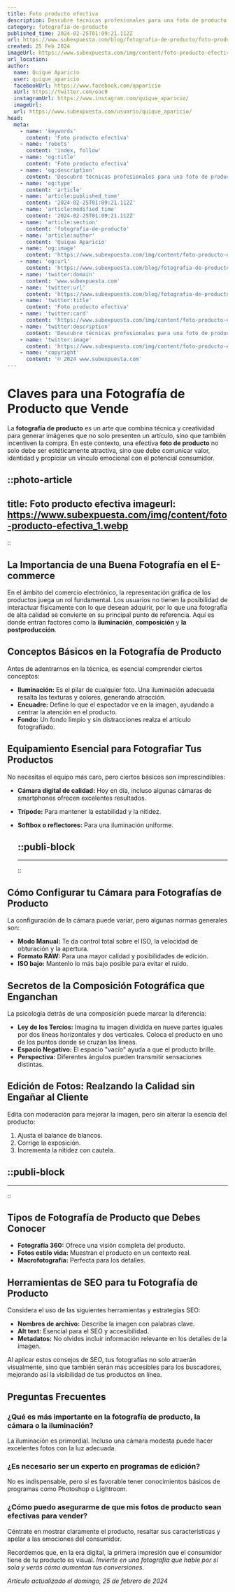 ```yaml
---
title: Foto producto efectiva
description: Descubre técnicas profesionales para una foto de producto que destaque y venda más. Captura la atención de tus clientes con calidad y estilo.
category: fotografia-de-producto
published_time: 2024-02-25T01:09:21.112Z
url: https://www.subexpuesta.com/blog/fotografia-de-producto/foto-producto-efectiva
created: 25 Feb 2024
imageUrl: https://www.subexpuesta.com/img/content/foto-producto-efectiva_1.webp
url_location:
author:
  name: Quique Aparicio
  user: quique_aparicio
  facebookUrl: https://www.facebook.com/qaparicio
  xUrl: https://twitter.com/eac9
  instagramUrl: https://www.instagram.com/quique_aparicio/
  imageUrl: 
  url: https://www.subexpuesta.com/usuario/quique_aparicio/
head:
  meta:
    - name: 'keywords'
      content: 'Foto producto efectiva'
    - name: 'robots'
      content: 'index, follow'
    - name: 'og:title'
      content: 'Foto producto efectiva'
    - name: 'og:description'
      content: 'Descubre técnicas profesionales para una foto de producto que destaque y venda más. Captura la atención de tus clientes con calidad y estilo.'
    - name: 'og:type'
      content: 'article'
    - name: 'article:published_time'
      content: '2024-02-25T01:09:21.112Z'
    - name: 'article:modified_time'
      content: '2024-02-25T01:09:21.112Z'
    - name: 'article:section'
      content: 'fotografia-de-producto'
    - name: 'article:author'
      content: 'Quique Aparicio'
    - name: 'og:image'
      content: 'https://www.subexpuesta.com/img/content/foto-producto-efectiva_1.webp'
    - name: 'og:url'
      content: 'https://www.subexpuesta.com/blog/fotografia-de-producto/foto-producto-efectiva'
    - name: 'twitter:domain'
      content: 'www.subexpuesta.com'
    - name: 'twitter:url'
      content: 'https://www.subexpuesta.com/blog/fotografia-de-producto/foto-producto-efectiva'
    - name: 'twitter:title'
      content: 'Foto producto efectiva'
    - name: 'twitter:card'
      content: 'https://www.subexpuesta.com/img/content/foto-producto-efectiva_1.webp'
    - name: 'twitter:description'
      content: 'Descubre técnicas profesionales para una foto de producto que destaque y venda más. Captura la atención de tus clientes con calidad y estilo.'
    - name: 'twitter:image'
      content: 'https://www.subexpuesta.com/img/content/foto-producto-efectiva_1.webp'
    - name: 'copyright'
      content: '© 2024 www.subexpuesta.com'
---
```

# Claves para una Fotografía de Producto que Vende

La **fotografía de producto** es un arte que combina técnica y creatividad para generar imágenes que no solo presenten un artículo, sino que también incentiven la compra. En este contexto, una efectiva **foto de producto** no solo debe ser estéticamente atractiva, sino que debe comunicar valor, identidad y propiciar un vínculo emocional con el potencial consumidor.


::photo-article
---
title: Foto producto efectiva
imageurl: https://www.subexpuesta.com/img/content/foto-producto-efectiva_1.webp
---
::


## La Importancia de una Buena Fotografía en el E-commerce

En el ámbito del comercio electrónico, la representación gráfica de los productos juega un rol fundamental. Los usuarios no tienen la posibilidad de interactuar físicamente con lo que desean adquirir, por lo que una fotografía de alta calidad se convierte en su principal punto de referencia. Aquí es donde entran factores como la **iluminación**, **composición** y **la postproducción**.

## Conceptos Básicos en la Fotografía de Producto

Antes de adentrarnos en la técnica, es esencial comprender ciertos conceptos:

- **Iluminación:** Es el pilar de cualquier foto. Una iluminación adecuada resalta las texturas y colores, generando atracción.
- **Encuadre:** Define lo que el espectador ve en la imagen, ayudando a centrar la atención en el producto.
- **Fondo:** Un fondo limpio y sin distracciones realza el artículo fotografiado.

## Equipamiento Esencial para Fotografiar Tus Productos

No necesitas el equipo más caro, pero ciertos básicos son imprescindibles:

- **Cámara digital de calidad:** Hoy en día, incluso algunas cámaras de smartphones ofrecen excelentes resultados.
- **Trípode:** Para mantener la estabilidad y la nitidez.
- **Softbox o reflectores:** Para una iluminación uniforme.


  ::publi-block
  ---
  ---
  ::
  
  
## Cómo Configurar tu Cámara para Fotografías de Producto

La configuración de la cámara puede variar, pero algunas normas generales son:

- **Modo Manual:** Te da control total sobre el ISO, la velocidad de obturación y la apertura.
- **Formato RAW:** Para una mayor calidad y posibilidades de edición.
- **ISO bajo:** Mantenlo lo más bajo posible para evitar el ruido.

## Secretos de la Composición Fotográfica que Enganchan

La psicología detrás de una composición puede marcar la diferencia:

- **Ley de los Tercios:** Imagina tu imagen dividida en nueve partes iguales por dos líneas horizontales y dos verticales. Coloca el producto en uno de los puntos donde se cruzan las líneas.
- **Espacio Negativo:** El espacio "vacío" ayuda a que el producto brille.
- **Perspectiva:** Diferentes ángulos pueden transmitir sensaciones distintas.

## Edición de Fotos: Realzando la Calidad sin Engañar al Cliente

Edita con moderación para mejorar la imagen, pero sin alterar la esencia del producto:

1. Ajusta el balance de blancos.
2. Corrige la exposición.
3. Incrementa la nitidez con cautela.


  ::publi-block
  ---
  ---
  ::
  
  
## Tipos de Fotografía de Producto que Debes Conocer

- **Fotografía 360:** Ofrece una visión completa del producto.
- **Fotos estilo vida:** Muestran el producto en un contexto real.
- **Macrofotografía:** Perfecta para los detalles.

## Herramientas de SEO para tu Fotografía de Producto

Considera el uso de las siguientes herramientas y estrategias SEO:

- **Nombres de archivo:** Describe la imagen con palabras clave.
- **Alt text:** Esencial para el SEO y accesibilidad.
- **Metadatos:** No olvides incluir información relevante en los detalles de la imagen.

Al aplicar estos consejos de SEO, tus fotografías no solo atraerán visualmente, sino que también serán más accesibles para los buscadores, mejorando así la visibilidad de tus productos en línea.

## Preguntas Frecuentes

### ¿Qué es más importante en la fotografía de producto, la cámara o la iluminación?
La iluminación es primordial. Incluso una cámara modesta puede hacer excelentes fotos con la luz adecuada.

### ¿Es necesario ser un experto en programas de edición?
No es indispensable, pero sí es favorable tener conocimientos básicos de programas como Photoshop o Lightroom.

### ¿Cómo puedo asegurarme de que mis fotos de producto sean efectivas para vender?
Céntrate en mostrar claramente el producto, resaltar sus características y apelar a las emociones del consumidor.

Recordemos que, en la era digital, la primera impresión que el consumidor tiene de tu producto es visual. *Invierte en una fotografía que hable por sí sola y verás cómo aumentan tus conversiones*.

_Artículo actualizado el domingo, 25 de febrero de 2024_